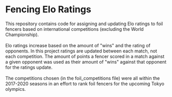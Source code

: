 # Fencing Elo Ratings
This repository contains code for assigning and updating Elo ratings to foil fencers based on international competitions (excluding the World Championship). <br> 
<br>
Elo ratings increase based on the amount of "wins" and the rating of opponents. In this project ratings are updated between each match, not each competition.
The amount of points a fencer scored in a match against a given opponent was used as their amount of "wins" against that opponent for the ratings update. <br>
<br>
The competitions chosen (in the foil_competitions file) were all within the 2017-2020 seasons in an effort to rank foil fencers for the upcoming Tokyo olympics.
